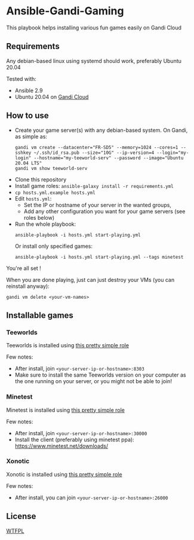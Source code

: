 # Ansible-Gandi-Gaming

This playbook helps installing various fun games easily on Gandi Cloud

## Requirements

Any debian-based linux using systemd should work, preferably Ubuntu 20.04

Tested with:
- Ansible 2.9
- Ubuntu 20.04 on [Gandi Cloud](https://www.gandi.net/fr/cloud)

## How to use

- Create your game server(s) with any debian-based system. On Gandi, as simple as:
  ```
  gandi vm create --datacenter="FR-SD5" --memory=1024 --cores=1 --sshkey ~/.ssh/id_rsa.pub --size="10G" --ip-version=4 --login="my-login" --hostname="my-teeworld-serv" --password --image="Ubuntu 20.04 LTS"
  gandi vm show teeworld-serv
  ```
- Clone this repository
- Install game roles: `ansible-galaxy install -r requirements.yml`
- `cp hosts.yml.example hosts.yml`
- Edit `hosts.yml`:
  - Set the IP or hostname of your server in the wanted groups,
  - Add any other configuration you want for your game servers (see roles below)
- Run the whole playbook:
  ```
  ansible-playbook -i hosts.yml start-playing.yml
  ```
  Or install only specified games:
  ```
  ansible-playbook -i hosts.yml start-playing.yml --tags minetest
  ```

You're all set !

When you are done playing, just can just destroy your VMs (you can reinstall anyway):
```
gandi vm delete <your-vm-names>
```

## Installable games

### Teeworlds

Teeworlds is installed using [this pretty simple role](https://galaxy.ansible.com/nautik1/teeworlds)

Few notes:
- After install, join `<your-server-ip-or-hostname>:8303`
- Make sure to install the same Teeworlds version on your computer as the one running on your server, or you might
  not be able to join!

### Minetest

Minetest is installed using [this pretty simple role](https://galaxy.ansible.com/nautik1/minetest)

Few notes:
- After install, join `<your-server-ip-or-hostname>:30000`
- Install the client (preferably using minetest ppa): https://www.minetest.net/downloads/

### Xonotic

Xonotic is installed using [this pretty simple role](https://galaxy.ansible.com/nautik1/xonotic)

Few notes:
- After install, you can join `<your-server-ip-or-hostname>:26000`

License
-------

[WTFPL](https://en.wikipedia.org/wiki/WTFPL)
